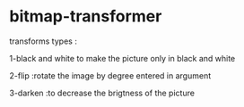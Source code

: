 # bitmap-transformer

transforms types :

1-black and white to make the picture only in black and white

2-flip :rotate the image by degree entered in argument

3-darken :to decrease the brigtness of the picture

